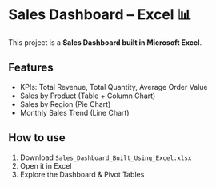 # Sales Dashboard – Excel 📊

This project is a **Sales Dashboard built in Microsoft Excel**.

## Features
- KPIs: Total Revenue, Total Quantity, Average Order Value
- Sales by Product (Table + Column Chart)
- Sales by Region (Pie Chart)
- Monthly Sales Trend (Line Chart)

## How to use
1. Download `Sales_Dashboard_Built_Using_Excel.xlsx`
2. Open it in Excel
3. Explore the Dashboard & Pivot Tables
